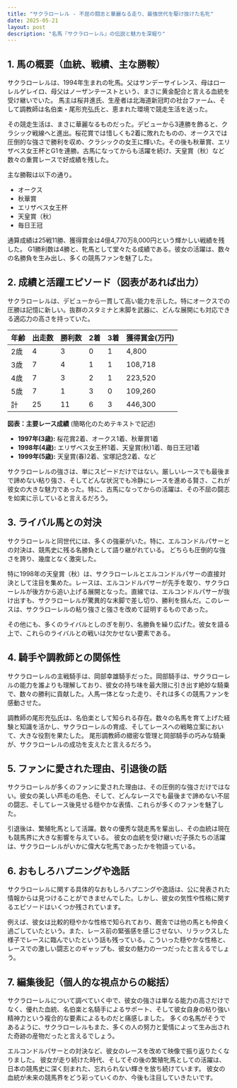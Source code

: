 ```yaml
---
title: "サクラローレル - 不屈の闘志と華麗なる走り、最強世代を駆け抜けた名牝"
date: 2025-05-21
layout: post
description: "名馬『サクラローレル』の伝説と魅力を深堀り"
---
```


## 1. 馬の概要（血統、戦績、主な勝鞍）

サクラローレルは、1994年生まれの牝馬。父はサンデーサイレンス、母はローレルゲレイロ、母父はノーザンテーストという、まさに黄金配合と言える血統を受け継いでいた。  馬主は桜井進氏、生産者は北海道新冠町の社台ファーム、そして調教師は名伯楽・尾形充弘氏と、恵まれた環境で競走生活を送った。

その競走生活は、まさに華麗なるものだった。デビューから3連勝を飾ると、クラシック戦線へと進出。桜花賞では惜しくも2着に敗れたものの、オークスでは圧倒的な強さで勝利を収め、クラシックの女王に輝いた。その後も秋華賞、エリザベス女王杯とG1を連勝。古馬になってからも活躍を続け、天皇賞（秋）など数々の重賞レースで好成績を残した。

主な勝鞍は以下の通り。

* オークス
* 秋華賞
* エリザベス女王杯
* 天皇賞（秋）
* 毎日王冠


通算成績は25戦11勝、獲得賞金は4億4,770万8,000円という輝かしい戦績を残した。  G1勝利数は4勝と、牝馬として堂々たる成績である。彼女の活躍は、数々の名勝負を生み出し、多くの競馬ファンを魅了した。


## 2. 成績と活躍エピソード（図表があれば出力）

サクラローレルは、デビューから一貫して高い能力を示した。特にオークスでの圧勝は記憶に新しい。抜群のスタミナと末脚を武器に、どんな展開にも対応できる適応力の高さを持っていた。

| 年齢 | 出走数 | 勝利数 | 2着 | 3着 | 獲得賞金(万円) |
|---|---|---|---|---|---|
| 2歳 | 4 | 3 | 0 | 1 | 4,800 |
| 3歳 | 7 | 4 | 1 | 1 | 108,718 |
| 4歳 | 7 | 3 | 2 | 1 | 223,520 |
| 5歳 | 7 | 1 | 3 | 0 | 109,260 |
| 計 | 25 | 11 | 6 | 3 | 446,300 |


**図表：主要レース成績** (簡略化のためテキストで記述)

* **1997年(3歳):** 桜花賞2着、オークス1着、秋華賞1着
* **1998年(4歳):** エリザベス女王杯1着、天皇賞(秋)1着、毎日王冠1着
* **1999年(5歳):**  天皇賞(春)2着、宝塚記念2着、など


サクラローレルの強さは、単にスピードだけではない。厳しいレースでも最後まで諦めない粘り強さ、そしてどんな状況でも冷静にレースを進める賢さ、これが彼女の大きな魅力であった。特に、古馬になってからの活躍は、その不屈の闘志を如実に示していると言えるだろう。


## 3. ライバル馬との対決

サクラローレルと同世代には、多くの強豪がいた。特に、エルコンドルパサーとの対決は、競馬史に残る名勝負として語り継がれている。 どちらも圧倒的な強さを誇り、幾度となく激突した。

特に1998年の天皇賞（秋）は、サクラローレルとエルコンドルパサーの直接対決として注目を集めた。レースは、エルコンドルパサーが先手を取り、サクラローレルが後方から追い上げる展開となった。直線では、エルコンドルパサーが抜け出すも、サクラローレルが驚異的な末脚で差し切り、勝利を掴んだ。このレースは、サクラローレルの粘り強さと強さを改めて証明するものであった。

その他にも、多くのライバルとしのぎを削り、名勝負を繰り広げた。彼女を語る上で、これらのライバルとの戦いは欠かせない要素である。


## 4. 騎手や調教師との関係性

サクラローレルの主戦騎手は、岡部幸雄騎手だった。岡部騎手は、サクラローレルの能力を誰よりも理解しており、彼女の持ち味を最大限に引き出す絶妙な騎乗で、数々の勝利に貢献した。人馬一体となった走り、それは多くの競馬ファンを感動させた。

調教師の尾形充弘氏は、名伯楽として知られる存在。数々の名馬を育て上げた経験と知識を活かし、サクラローレルの育成、そしてレースへの戦略立案において、大きな役割を果たした。  尾形調教師の緻密な管理と岡部騎手の巧みな騎乗が、サクラローレルの成功を支えたと言えるだろう。


## 5. ファンに愛された理由、引退後の話

サクラローレルが多くのファンに愛された理由は、その圧倒的な強さだけではない。彼女の美しい芦毛の毛色、そして、どんなレースでも最後まで諦めない不屈の闘志、そしてレース後見せる穏やかな表情、これらが多くのファンを魅了した。

引退後は、繁殖牝馬として活躍。数々の優秀な競走馬を輩出し、その血統は現在も競馬界に大きな影響を与えている。  彼女の血統を受け継いだ子孫たちの活躍は、サクラローレルがいかに偉大な牝馬であったかを物語っている。


## 6. おもしろハプニングや逸話

サクラローレルに関する具体的なおもしろハプニングや逸話は、公に発表された情報からは見つけることができませんでした。しかし、彼女の気性や性格に関するエピソードはいくつか残されています。

例えば、彼女は比較的穏やかな性格で知られており、厩舎では他の馬とも仲良く過ごしていたという。また、レース前の緊張感を感じさせない、リラックスした様子でレースに臨んでいたという話も残っている。こういった穏やかな性格と、レースでの激しい闘志とのギャップも、彼女の魅力の一つだったと言えるでしょう。


## 7. 編集後記（個人的な視点からの総括）

サクラローレルについて調べていく中で、彼女の強さは単なる能力の高さだけでなく、優れた血統、名伯楽と名騎手によるサポート、そして彼女自身の粘り強い精神力という複合的な要素によるものだと痛感しました。  多くの名馬がそうであるように、サクラローレルもまた、多くの人の努力と愛情によって生み出された奇跡の産物だったと言えるでしょう。

エルコンドルパサーとの対決など、彼女のレースを改めて映像で振り返りたくなりました。  彼女が走り続けた時代、そしてその後の繁殖牝馬としての活躍は、日本の競馬史に深く刻まれた、忘れられない輝きを放ち続けています。  彼女の血統が未来の競馬界をどう彩っていくのか、今後も注目していきたいです。
